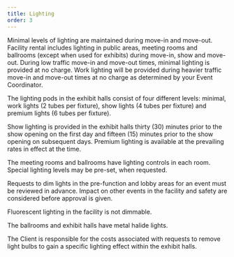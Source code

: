 ```yaml
---
title: Lighting
order: 3
---
```


Minimal levels of lighting are maintained during move-in and move-out. Facility rental includes lighting in public areas, meeting rooms and ballrooms (except when used for exhibits) during move-in, show and move-out. During low traffic move-in and move-out times, minimal lighting is provided at no charge. Work lighting will be provided during heavier traffic move-in and move-out times at no charge as determined by your Event Coordinator.

The lighting pods in the exhibit halls consist of four different levels: minimal, work lights (2 tubes per fixture), show lights (4 tubes per fixture) and premium lights (6 tubes per fixture).

Show lighting is provided in the exhibit halls thirty (30) minutes prior to the show opening on the first day and fifteen (15) minutes prior to the show opening on subsequent days. Premium lighting is available at the prevailing rates in effect at the time.

The meeting rooms and ballrooms have lighting controls in each room. Special lighting levels may be pre-set, when requested.

Requests to dim lights in the pre-function and lobby areas for an event must be reviewed in advance. Impact on other events in the facility and safety are considered before approval is given.

Fluorescent lighting in the facility is not dimmable.

The ballrooms and exhibit halls have metal halide lights.

The Client is responsible for the costs associated with requests to remove light bulbs to gain a specific lighting effect within the exhibit halls.
